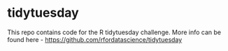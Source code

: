 # tidytuesday

This repo contains code for the R tidytuesday challenge. More info can be found here - https://github.com/rfordatascience/tidytuesday
